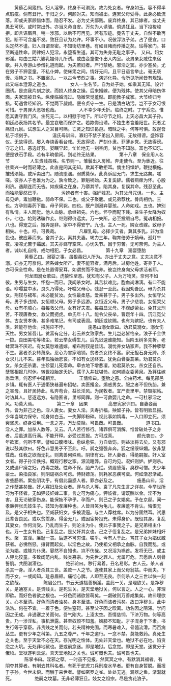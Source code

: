 <!-- { "loadSidebar": true } -->
　　黄藜乙闺箴曰。妇人淫孽。终身不可湔浣。故为处女者。守身如玉。容不得半点瑕疵。倘有丑行。于归之夕。何颜对夫。知而被出。连累父母受辱。此身必致流落。即或夫家顾惜体面。隐忍不发。必为丈夫鄙贱。废弃终身。其已嫁者。或丈夫愚丑可厌。或时常出外。亦当义命自安。万勿为人诱骗。倘遇狂且。当下投梭峻拒。即言语眉目。稍一涉邪。以后不可再见。若有形迹。竟告于丈夫。自然不敢再犯。断不可含羞不发。致狂且认为允许。坏事不小。况彼浮浪子弟。占了便宜。口头定然不谨。妇人自谓至密。不知街坊里巷。有如目睹而传播之矣。玷辱家门。甚至断送性命。阴律妇人犯淫。永堕畜生道。其可为失身无耻之事乎。　又曰。妇女邪淫。每由三姑六婆乳媪侍儿所诱。或由娈童俊仆出入内室。及男亲女戚往来宿歇。并入寺游山参僧礼道而起。为夫若妇者。严行禁绝。邪淫之窦。亦少塞矣。尤在男子不狎娈童。不私仆婢。使床笫之间。情好无间。且平日语言举止。毫无亵慢。淫艳之书。不置案头。一以古今节烈之事。演述化导。令所见所闻皆有规矩。此又端本澄源之道也。 
　　
　　女人一生名节。自为处子始。如乘其无知。设计圈诱。是恣我片刻之欲。而损人终身之操。后来婚嫁。便为残体。使其父母暗伤体面。夫家现被丑名。纵使临婚混过。隐微常觉羞惭。即能教子成家。大节终归亏损。苟遇曾经知识。不觉两下赧颜。便令贞守一生。已是清白玷污。岂不于女可恨可惜。于男罪大恶极也哉。 
　　
　　人不幸少年夭折。临终之时。丁宁系恋。惟愿其妻守我门风。生死无二。以相慰于地下。所以守节之妇。上天必昌大其子孙。朝廷必表扬其名节。最宜哀敬而保护之。若欺侮设诱。不独生者含羞阳世。死者尤痛恨九泉。试想生人之耳目可瞒。亡灵之知识曷逭。暗昧之中。何等可惧。敢逞吾私于顷刻乎。 
　　
　　温氏母训曰。寡妇不禁子弟出入房阁。无故得谤。盛饰容仪。无故得谤。屡入寺烧香看台戏。无故得谤。严刻仆隶。菲薄乡党。无故得谤。　守志之妇。恶逸好劳。晏眠早起。忙忙地无一刻空闲。贫也不知愁。富也不知乐。便是铁石手段。若有半晌偷闲。到老终无结果。 
　　
　　第十八章　保全用人名节 
　　
　　人生贵贱虽殊。名节则一。雏鬟出入房帷。奔走使令。至为亵近。往往乘兴一时而轻薄之。此直是罔其无知。欺其不敢拒耳。倘主妇悍妒。鞭挞横施。摧残殒毙。或斥卖出门。随流堕溷。弱质莫保。此真诉屈无门。求生无路矣。嗟嗟。彼亦人子也谁为为之。孰令致之。罪魁祸始。夫复奚辞。儒者痌瘝为怀。心殷利济。遇颠连而无告。如疾痛之在身。乃隳其节。陷其身。复误其命。残忍至此。而独能晏然已乎。 
　　
　　污婢者有十害。强奸残忍。为其父母咒诅。一也。主母见妒。毒加鞭挞。弱命不保。二也。或父子聚麀。或兄弟荐枕。骨肉相仇。三也。方孕则毒药下胎。母子同毙。四也。既产则溺弃婴孩。人命如戏。五也。婢别有私情。主人罔觉。他人血脉。承继祖先。六也。怀孕而配下贱。亲生子女降为奴仆。七也。始则诱骗作妾。继则得价远卖。万一失所。必至投缳自尽。冤魂相报。八也。得宠之后。搬弄是非。家中不得安宁。九也。主人一死。婢女改嫁。致母子相失。十也。吁。可畏哉。 
　　
　　凡雇乳母。必择少艾者。冀其多乳。非为渔色也。彼应募而来。舍其子女。离其夫妻。竭力三年。鞠育倍劳于嫡母。孤灯午夜。凄凉尤苦于孀居。其夫亦鳏守空床。心忧失节。困于穷苦。无可奈何。为主人者。诚以礼自持。戒勿相犯。子女必昌。 
　　
　　第十九章　溺婴堕胎 
　　
　　黄藜乙曰。溺婴之事。虽狠毒妇人所为。亦出于丈夫之意。丈夫决意不溺。妇亦无可奈何。若系婢女所产。妻不能容者。满月后。过房他姓。寄养于人。亦可保全性命。是在处置得妥耳。如谓贫而不能养。彼岂终身向父母求活者耶。 
　　
　　何龙图溺女歌曰。虎狼性至恶。犹知有父子。人为万物灵。奈何不如彼。生男与生女。怀抱一而已。我闻杀女时。其苦状难比。胞血尚淋漓。有口不能语。咿嘤盆中水。良久乃得死。吁嗟父母心。残忍一至此。我因劝吾民。毋为杀其女。荆钗与裙布。未必能贫汝。女性最柔慈。爱亲甚于子。男子多出外。女恒守父母。男子多违拗。女恒顺父母。男子多远游。女恒近父母。男子少悲哀。女恒哭父母。女有孝顺心。每每救父母。女有好夫君。每每显父母。不观缇萦女。免其父刑苦。不观唐香女。救父而扼虎。单氏年十八。能令父丧举。曹娥年十四。沉江觅父体。古女贤孝俦。甚多难笔记。有司或表闾。朝廷或钦赐。也有为嫔妃。也有夫人类。若能存他命。报施应不悖。 
　　
　　施愚山溺女歌曰。劝君莫溺女。溺女伤天性。男女皆吾儿。贫富有定分。若云养女致家贫。生儿岂必皆怡亲。浪子千金供一掷。良田美宅等埃尘。若云举女碍生儿。后先迟速谁能知。当阶玉树多先折。老蚌双珠不厌迟。有女莫愁难遣嫁。裙布荆钗是佳话。漫忧养女玷家声。我不种孽孽不生。富者杀女转萧条。忍心为害家暗销。贫者杀女终不富。家无担石身无跨。杀女求儿儿不来。暮年孤独始悲哀。不如有女送终去。犹免白骨委蒿莱。劝君莫杀女。杀女还杀妻。生殄婴儿死索命。牵衣地下增悲凄。劝君莫杀女。杀女还自杀。孽冤相报几时休。转世投胎定夭折。孺子入井犹堪怜。如何嫡女委黄泉。及笄往嫁尚垂泪。何忍怀中辄相弃。 
　　
　　王倩修曰。堕胎之恶。全由药术。每见郡邑乡镇。辄有医人于通衢狭巷遍布招帖。卖医攫金。煽惑男女。服之者不但伤胎。兼之害母。且奸民恃此。私奔苟合。益长淫风。为民牧者。宜严责里甲。禁毁招帖。时访其人。惩逐远方。有隐匿者。里邻同罪。则一可救婴儿之命。一可杜邪淫之风。功莫大焉。 
　　
　　第二十章　因果 
　　
　　高忠宪家训曰。自妻妾而外。皆为非己之色。淫人妻女。妻女人淫。夭寿折福。殃留子孙。皆有明验显报。少年当竭力保守。视身如白玉。一失脚即粉碎。视此事如鸩毒。一入口即立死。须臾坚忍。终身受用。一念之差。万劫莫赎。可畏哉。可畏哉。 
　　
　　道书曰。淫人之罪。加杀人数等。又云。凡人苦行修行。诸罪俱可消解。惟曾破处子之身者。后虽道高行满。不能开释。必受过恶报。方可成真。 
　　
　　颜光衷曰。少年欲窦。何所不至。譬如口腹嗜味。愈纵愈狂。力自敛饬。则益淡将去矣。又有邪说以鼓其欲曰。好色非慧男子不至此。吁。鹊之强强奔奔。狐之绥绥纵媚。彼非慧性哉。任我之欲而无礼。则禽兽何殊焉。阴律有云。奸人妻者。得绝嗣报。奸人室女者。得子孙淫佚报。概观行秽之家。源流踵弊。自可灼见。况奸则妒。妒则杀。又或遇尸痨之妇。疮毒之妓。性命不保。胎产为烂。须眉堕落。臭秽可憎。夫少年豪士。染指良家。则阴谴祸杀可虑。恃财嫖荡。则耗家恶疾可虞。何如渐忍渐戒。省些肠断。累些阴功乎。有倡此蛊惑人者。罪亦必及之。 
　　
　　施愚山曰。淫之作孽甚矣哉。奸人寡妇及处女者。罪与杀人等。袁了凡先生言之详矣。今举世所习为不怪者。无如狎妓奸婢二事。言之可为痛心。狎妓者。谓既酬以金。淫不为害。且无论破家伤身。能保妓不孕乎。孕而产。则己之子女娼矣。予在京邸。闻一孝廉狎张氏妓生子。妓知为孝廉种也。人皆目笑为龟儿。孝廉羞不肯认。悔恨无及。是父子相失也。至臧获妇女。多被淩逼。与主人荐枕席。以为分固然耳。试思此辈皆良民。或以贫鬻身。得金无几。或因宦势投充。未得身价。既役其身。复乱其妻女。作何消受。乃乱而生子。则沦主为仆。使此子事我之子。是兄弟相主仆也。万一生女有色。己复乱之。是父奸其女也。己之子侄复乱之。是兄弟姊妹相奸也。聚　宣淫。廉耻一丧。后遂不可穷诘。嗟乎。今有人于此。骂其子女为娼优臧获者。必怫然怒。攘臂而起矣。以淫色之故。乃使祖父相承之血脉。自我而乱。或沦为娼。或降为仆隶。晏然不自知也。岂不伤哉。又况淫为祸首。发将无已。或主人狎比狡童。多致闺范内乱。贱类篡宗。为先世之罪人。尤属可危。吾愿后人刻骨誓肌。共图湔濯也。 
　　
　　绝邪论曰。秽行易着。丑名易彰。古人云。杀人者杀其一身。淫人者杀其三世。盖败一人之节。遂使其家上而父母翁姑。中而夫。下而子女。一或闻知。耻悬眉颊。痛彻心脾。人即至无良。奈何杀人之三世以快一刻之欲哉。 
　　
　　陈眉公曰。书云天道福善祸淫。盖此一关。是理欲关。是净秽关。是通塞关。是贵贱关。是死生关。是天堂地狱关。何以言之。人之一心。非理即欲。而好色者欲之根也。一好色而诸欲皆萌矣。一觑破则万善咸集矣。故曰理欲关。心本至清。好色而清者浊矣。身本至洁。好色而洁者污矣。故曰净秽关。此中浩浩。何在不宜。一着于色。便生窒碍。甚至父子因之暌离。功名因之阻滞。学问因之无成。非通塞之关而何。吾气刚大。上淩太空。吾情慈悯。下济万物。何等高贵。乃一涉淫私。事机泄露。甚至奴颜不知羞。婢膝不知耻。才子混身于下隶。书生行等于穿窬。非贵贱之关而何。若夫精神完固。而寒暑难入。骨髓流滑。而百病丛生。更有少年之科第。九五之尊严。千年之道行。一念不禁。莫能救药。真死生之关也。至于天堂不必在天。存光明之性体。无处非天堂也。地狱不必在地。陷贪恋之火坑。无处非地狱也。更或前念迷。即是地狱。后念觉。即是天堂。迷觉分于俄顷。堂狱遂判云泥。真天堂地狱之关也。诚可慨也夫。诚可畏也夫。 
　　
　　陈掌书曰。淫邪之孽。一时虽不见报。然冥冥之中。有默消其福者。有阴夺其算者。有削去其科名者。有死于蛇虎刀兵刑疫水旱者。更有自身暂脱。而报于子孙。今世未偿。而酬于来世者。譬如密罗之雀。处处无逃。漏器之鱼。渐渐就死。 
　　
　　绝嗣之坟墓。无非轻薄狂且。妓女之祖宗。尽是贪花浪子。 
　　

